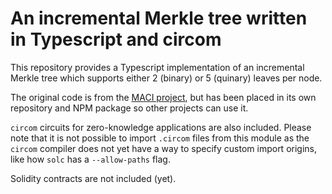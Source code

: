 # An incremental Merkle tree written in Typescript and circom

This repository provides a Typescript implementation of an incremental Merkle
tree which supports either 2 (binary) or 5 (quinary) leaves per node.

The original code is from the [MACI
project](https://github.com/appliedzkp/maci), but has been placed in its own
repository and NPM package so other projects can use it.

`circom` circuits for zero-knowledge applications are also included. Please
note that it is not possible to import `.circom` files from this module as the
`circom` compiler does not yet have a way to specify custom import origins,
like how `solc` has a `--allow-paths` flag.

Solidity contracts are not included (yet).
